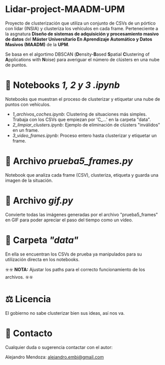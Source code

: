 # Lidar-project-MAADM-UPM

Proyecto de clusterización que utiliza un conjunto de CSVs de un pórtico con lídar (INSIA) y clusteriza los vehículos en cada frame. Perteneciente a la asgnatura **Diseño de sistemas de adquisición y procesamiento masivo de datos** del **Máster Universitario En Aprendizaje Automático y Datos Masivos (MAADM)** de la **UPM**. 

Se basa en el algortimo DBSCAN (**D**ensity-**B**ased **S**patial **C**lustering of **A**pplications with **N**oise) para averiguar el número de clústers en una nube de puntos.

# 📓 Notebooks *1, 2 y 3 .ipynb*

Notebooks que muestran el proceso de clusterizar y etiquetar una nube de puntos con vehículos.

- *1_archivos_coches.ipynb*: Clustering de situaciones más simples. Trabaja con los CSVs que empiezan por 'C_...' en la carpeta "data".
- *2_limpiar_clusters.ipynb*: Ejemplo de eliminación de clústers "inválidos" en un frame.
- *3_video_frames.ipynb*: Proceso entero hasta clusterizar y etiquetar un frame. 

# 📓 Archivo *prueba5_frames.py*

Notebook que analiza cada frame (CSV), clusteriza, etiqueta y guarda una imagen de la situación.

# 📓 Archivo *gif.py*

Convierte todas las imágenes generadas por el archivo "prueba5_frames" en GIF para poder apreciar el paso del tiempo como un vídeo.

# 📂 Carpeta *"data"*

En ella se encuentran los CSVs de prueba ya manipulados para su utilización directa en los notebooks.

☣️☣️ 
**NOTA:** Ajustar los paths para el correcto funcionamiento de los archivos.
☣️☣️

# ⚖️ Licencia 

El gobierno no sabe clusterizar bien sus ideas, así nos va.

# 👤 Contacto

Cualquier duda o sugerencia contactar con el autor:

Alejandro Mendoza: alejandro.embi@gmail.com